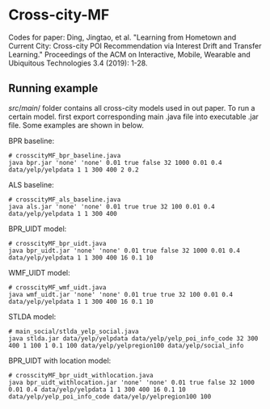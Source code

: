 # Cross-city-MF

Codes for paper:  Ding, Jingtao, et al. "Learning from Hometown and Current City: Cross-city POI Recommendation via Interest Drift and Transfer Learning." Proceedings of the ACM on Interactive, Mobile, Wearable and Ubiquitous Technologies 3.4 (2019): 1-28.



## Running example

$src/main/$ folder contains all cross-city models used in out paper. To run a certain model. first export corresponding main .java file into executable .jar file. Some examples are shown in below.

BPR baseline:

```
# crosscityMF_bpr_baseline.java
java bpr.jar 'none' 'none' 0.01 true false 32 1000 0.01 0.4 data/yelp/yelpdata 1 1 300 400 2 0.2
```

 ALS baseline:

```
# crosscityMF_als_baseline.java
java als.jar 'none' 'none' 0.01 true true 32 100 0.01 0.4 data/yelp/yelpdata 1 1 300 400
```

BPR_UIDT model:

```
# crosscityMF_bpr_uidt.java
java bpr_uidt.jar 'none' 'none' 0.01 true false 32 1000 0.01 0.4 data/yelp/yelpdata 1 1 300 400 16 0.1 10 
```

WMF_UIDT model:

```
# crosscityMF_wmf_uidt.java
java wmf_uidt.jar 'none' 'none' 0.01 true true 32 100 0.01 0.4 data/yelp/yelpdata 1 1 300 400 16 0.1 10 
```

STLDA model:

```
# main_social/stlda_yelp_social.java
java stlda.jar data/yelp/yelpdata data/yelp/yelp_poi_info_code 32 300 400 1 100 1 0.1 100 data/yelp/yelpregion100 data/yelp/social_info
```

BPR_UIDT with location model:

```
# crosscityMF_bpr_uidt_withlocation.java
java bpr_uidt_withlocation.jar 'none' 'none' 0.01 true false 32 1000 0.01 0.4 data/yelp/yelpdata 1 1 300 400 16 0.1 10 data/yelp/yelp_poi_info_code data/yelp/yelpregion100 100 
```

